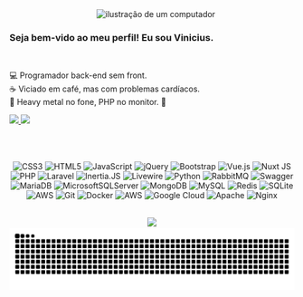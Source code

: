 <img src="https://raw.githubusercontent.com/MicaelliMedeiros/micaellimedeiros/master/image/computer-illustration.png" alt="ilustração de um computador" min-width="350px" max-width="350px" width="350px" align="right">
<br>
<div align="left">
    <h3>Seja bem-vido ao meu perfil! Eu sou Vinicius.</h3><br>
    <p>
    💻 Programador back-end sem front.  <br>
    ☕ Viciado em café, mas com problemas cardíacos.  <br>
    🤘 Heavy metal no fone, PHP no monitor.  🐘</p>
</div>

<div align="left">
    <a href="https://linkedin.com/in/vinicius-canedo-19358a222">
        <img src="https://img.shields.io/badge/LinkedIn-%230077B5.svg?style=flat-square&logo=linkedin&logoColor=white">
    </a>
    <a href="https://medium.com/@vinicius.canedo">
        <img src="https://img.shields.io/badge/Medium-DDDDDD?style=flat-square&logo=medium&logoColor=black">
    </a>
    <br><br><br>
</div>

##

<div align="center">

![CSS3](https://img.shields.io/badge/css3-%231572B6.svg?style=for-the-badge&logo=css3&logoColor=white) ![HTML5](https://img.shields.io/badge/html5-%23E34F26.svg?style=for-the-badge&logo=html5&logoColor=white) ![JavaScript](https://img.shields.io/badge/javascript-%23323330.svg?style=for-the-badge&logo=javascript&logoColor=%23F7DF1E) ![jQuery](https://img.shields.io/badge/jquery-%230769AD.svg?style=for-the-badge&logo=jquery&logoColor=white) ![Bootstrap](https://img.shields.io/badge/bootstrap-%238511FA.svg?style=for-the-badge&logo=bootstrap&logoColor=white) ![Vue.js](https://img.shields.io/badge/vue.js-%2335495e.svg?style=for-the-badge&logo=vuedotjs&logoColor=%234FC08D) ![Nuxt JS](https://img.shields.io/badge/Nuxt.js-002E3B?style=for-the-badge&logo=nuxt&logoColor=#00DC82) 
![PHP](https://img.shields.io/badge/php-%23777BB4.svg?style=for-the-badge&logo=php&logoColor=white) ![Laravel](https://img.shields.io/badge/laravel-%23FF2D20.svg?style=for-the-badge&logo=laravel&logoColor=white) ![Inertia.JS](https://img.shields.io/badge/inertia.js-%239553E9.svg?style=for-the-badge&logo=inertia&logoColor=white) ![Livewire](https://img.shields.io/badge/livewire-%234e56a6.svg?style=for-the-badge&logo=livewire&logoColor=white) ![Python](https://img.shields.io/badge/python-3670A0?style=for-the-badge&logo=python&logoColor=ffdd54) ![RabbitMQ](https://img.shields.io/badge/rabbitmq-FF6600?style=for-the-badge&logo=rabbitmq&logoColor=white) ![Swagger](https://img.shields.io/badge/-Swagger-%23Clojure?style=for-the-badge&logo=swagger&logoColor=white)
![MariaDB](https://img.shields.io/badge/MariaDB-003545?style=for-the-badge&logo=mariadb&logoColor=white) ![MicrosoftSQLServer](https://img.shields.io/badge/Microsoft%20SQL%20Server-CC2927?style=for-the-badge&logo=databricks&logoColor=white) ![MongoDB](https://img.shields.io/badge/MongoDB-%234ea94b.svg?style=for-the-badge&logo=mongodb&logoColor=white) ![MySQL](https://img.shields.io/badge/mysql-4479A1.svg?style=for-the-badge&logo=mysql&logoColor=white) ![Redis](https://img.shields.io/badge/redis-%23DD0031.svg?style=for-the-badge&logo=redis&logoColor=white) ![SQLite](https://img.shields.io/badge/sqlite-%2307405e.svg?style=for-the-badge&logo=sqlite&logoColor=white) 
![AWS](https://img.shields.io/badge/LINUX-%23323330.svg?style=for-the-badge&logo=linux&logoColor=23F7DF1E) ![Git](https://img.shields.io/badge/git-%23F05033.svg?style=for-the-badge&logo=git&logoColor=white) ![Docker](https://img.shields.io/badge/docker-%230db7ed.svg?style=for-the-badge&logo=docker&logoColor=white) ![AWS](https://img.shields.io/badge/AWS-%23FF9900.svg?style=for-the-badge&logo=amazonwebservices&logoColor=white) ![Google Cloud](https://img.shields.io/badge/GoogleCloud-%234285F4.svg?style=for-the-badge&logo=google-cloud&logoColor=white) ![Apache](https://img.shields.io/badge/apache-%23D42029.svg?style=for-the-badge&logo=apache&logoColor=white) ![Nginx](https://img.shields.io/badge/nginx-%23009639.svg?style=for-the-badge&logo=nginx&logoColor=white) 

</div>

<br>

<div align="center">
  <img height="400rem" src="https://github-readme-stats.vercel.app/api/top-langs/?username=ViniciusCanedo&theme=ambient_gradient&hide_border=true&include_all_commits=false&count_private=false&layout=pie"/>
</div>


<picture align="center">
  <source media="(prefers-color-scheme: dark)" srcset="https://raw.githubusercontent.com/ViniciusCanedo/ViniciusCanedo/output/github-contribution-grid-snake-dark.svg">
  <source media="(prefers-color-scheme: light)" srcset="https://raw.githubusercontent.com/ViniciusCanedo/ViniciusCanedo/output/github-contribution-grid-snake.svg">
  <img alt="github contribution grid snake animation" src="https://raw.githubusercontent.com/ViniciusCanedo/ViniciusCanedo/output/github-contribution-grid-snake.svg">
</picture>
